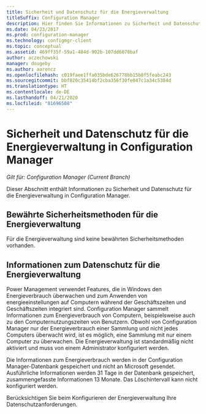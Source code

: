 ```yaml
---
title: Sicherheit und Datenschutz für die Energieverwaltung
titleSuffix: Configuration Manager
description: Hier finden Sie Informationen zu Sicherheit und Datenschutz für die Energieverwaltung in Configuration Manager.
ms.date: 04/23/2017
ms.prod: configuration-manager
ms.technology: configmgr-client
ms.topic: conceptual
ms.assetid: 469ff35f-59a1-484d-902b-107dd6070baf
author: aczechowski
manager: dougeby
ms.author: aaroncz
ms.openlocfilehash: c019faee1ffa035bde626778bb15b8f5feabc243
ms.sourcegitcommit: bbf820c35414bf2cba356f30fe047c1a34c5384d
ms.translationtype: HT
ms.contentlocale: de-DE
ms.lasthandoff: 04/21/2020
ms.locfileid: "81696508"
---
```

# <a name="security-and-privacy-for-power-management-in-configuration-manager"></a>Sicherheit und Datenschutz für die Energieverwaltung in Configuration Manager

*Gilt für: Configuration Manager (Current Branch)*

Dieser Abschnitt enthält Informationen zu Sicherheit und Datenschutz für die Energieverwaltung in Configuration Manager.  

## <a name="security-best-practices-for-power-management"></a>Bewährte Sicherheitsmethoden für die Energieverwaltung  
 Für die Energieverwaltung sind keine bewährten Sicherheitsmethoden vorhanden.  

## <a name="privacy-information-for-power-management"></a>Informationen zum Datenschutz für die Energieverwaltung  
 Power Management verwendet Features, die in Windows den Energieverbrauch überwachen und zum Anwenden von energieeinstellungen auf Computern während der Geschäftszeiten und Geschäftszeiten integriert sind. Configuration Manager sammelt Informationen zum Energieverbrauch von Computern, beispielsweise auch zu den Computernutzungszeiten von Benutzern. Obwohl von Configuration Manager nur der Energieverbrauch einer Sammlung und nicht jedes Computers überwacht wird, ist es möglich, eine Sammlung mit nur einem Computer zu überwachen. Die Energieverwaltung ist standardmäßig nicht aktiviert und muss von einem Administrator konfiguriert werden.  

 Die Informationen zum Energieverbrauch werden in der Configuration Manager-Datenbank gespeichert und nicht an Microsoft gesendet. Ausführliche Informationen werden 31 Tage in der Datenbank gespeichert, zusammengefasste Informationen 13 Monate. Das Löschintervall kann nicht konfiguriert werden.  

 Berücksichtigen Sie beim Konfigurieren der Energieverwaltung Ihre Datenschutzanforderungen.  
